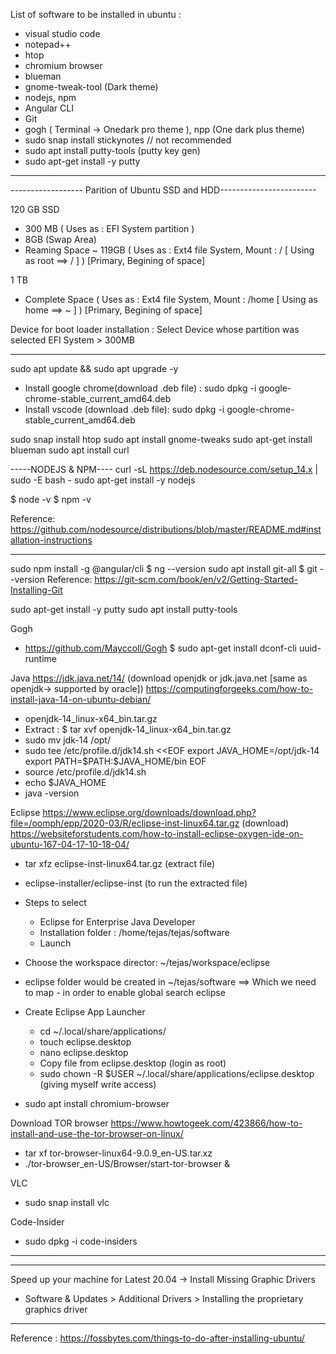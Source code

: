 List of software to be installed in ubuntu :

- visual studio code
- notepad++
- htop
- chromium browser
- blueman
- gnome-tweak-tool (Dark theme)
- nodejs, npm
- Angular CLI
- Git
- gogh ( Terminal -> Onedark pro theme ), npp (One dark plus theme)
- sudo snap install stickynotes // not recommended
- sudo apt install putty-tools (putty key gen)
- sudo apt-get install -y putty

---


------------------ Parition of Ubuntu SSD and HDD------------------------

120 GB SSD
- 300 MB ( Uses as : EFI System partition )
- 8GB (Swap Area)
- Reaming Space ~ 119GB ( Uses as : Ext4 file System, Mount : / [ Using as root ==> / ] )  [Primary, Begining of space]

1 TB 
- Complete Space ( Uses as : Ext4 file System, Mount : /home [ Using as home ==> ~ ] )  [Primary, Begining of space]


Device for boot loader installation : Select Device whose partition was selected EFI System > 300MB  

---------------------------------------------------------------------------------------------

sudo apt update && sudo apt upgrade -y

- Install google chrome(download .deb file) : sudo dpkg -i google-chrome-stable_current_amd64.deb
- Install vscode (download .deb file): sudo dpkg -i google-chrome-stable_current_amd64.deb

sudo snap install htop
sudo apt install gnome-tweaks
sudo apt-get install blueman
sudo apt install curl

-----NODEJS & NPM----
curl -sL https://deb.nodesource.com/setup_14.x | sudo -E bash -
sudo apt-get install -y nodejs

$ node -v
$ npm -v

Reference: https://github.com/nodesource/distributions/blob/master/README.md#installation-instructions

----------------


sudo npm install -g @angular/cli
$ ng --version
sudo apt install git-all
$ git --version
Reference: https://git-scm.com/book/en/v2/Getting-Started-Installing-Git


sudo apt-get install -y putty
sudo apt install putty-tools


Gogh
-  https://github.com/Mayccoll/Gogh
$ sudo apt-get install dconf-cli uuid-runtime


Java 
https://jdk.java.net/14/  (download openjdk or jdk.java.net [same as openjdk-> supported by oracle])
https://computingforgeeks.com/how-to-install-java-14-on-ubuntu-debian/

- openjdk-14_linux-x64_bin.tar.gz
- Extract :  $ tar xvf openjdk-14_linux-x64_bin.tar.gz
- sudo mv jdk-14 /opt/
- sudo tee /etc/profile.d/jdk14.sh <<EOF
export JAVA_HOME=/opt/jdk-14
export PATH=\$PATH:\$JAVA_HOME/bin
EOF
- source /etc/profile.d/jdk14.sh
- echo $JAVA_HOME
- java -version


Eclipse
https://www.eclipse.org/downloads/download.php?file=/oomph/epp/2020-03/R/eclipse-inst-linux64.tar.gz  (download)
https://websiteforstudents.com/how-to-install-eclipse-oxygen-ide-on-ubuntu-167-04-17-10-18-04/

- tar xfz  eclipse-inst-linux64.tar.gz (extract file)
- eclipse-installer/eclipse-inst  (to run the extracted file)
- Steps to select
    - Eclipse for Enterprise Java Developer
    - Installation folder : /home/tejas/tejas/software
    - Launch
- Choose the workspace director: ~/tejas/workspace/eclipse
- eclipse folder would be created in ~/tejas/software ==> Which we need to map - in order to enable global search eclipse
- Create Eclipse App Launcher
    - cd ~/.local/share/applications/
    - touch eclipse.desktop
    - nano eclipse.desktop
    - Copy file from eclipse.desktop (login as root)
    - sudo chown -R $USER ~/.local/share/applications/eclipse.desktop (giving myself write access)



- sudo apt install chromium-browser



Download TOR browser
https://www.howtogeek.com/423866/how-to-install-and-use-the-tor-browser-on-linux/
- tar xf tor-browser-linux64-9.0.9_en-US.tar.xz
- ./tor-browser_en-US/Browser/start-tor-browser &


VLC
- sudo snap install vlc



Code-Insider
- sudo dpkg -i code-insiders




---------------------------------------------------------------------------------------------
-------------------------------------------------------------------------------

Speed up your machine for Latest 20.04 -> Install Missing Graphic Drivers
- Software & Updates > Additional Drivers > Installing the proprietary graphics driver


-------------------------------------------------------------------------------

Reference : https://fossbytes.com/things-to-do-after-installing-ubuntu/